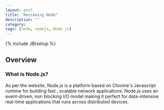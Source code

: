 ```yaml
---
layout: post
title: "Reviewing Node"
description: ""
category: 
tags: [node, nodejs, Node.js]
---
```

{% include JB/setup %}

## Overview

### What is Node.js?

As per the website, Node.js is a platform based on Chrome's Javascript runtime for building fast , scalable network applications. Node.js uses an event-driven, non blocking I/O model making it perfect for data-intensive real-time applications that runs across distributed devices.


